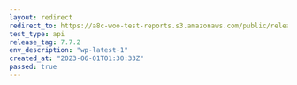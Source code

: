 ```yaml
---
layout: redirect
redirect_to: https://a8c-woo-test-reports.s3.amazonaws.com/public/release/7.7.2/wp-latest-1/api/index.html
test_type: api
release_tag: 7.7.2
env_description: "wp-latest-1"
created_at: "2023-06-01T01:30:33Z"
passed: true
---
```

